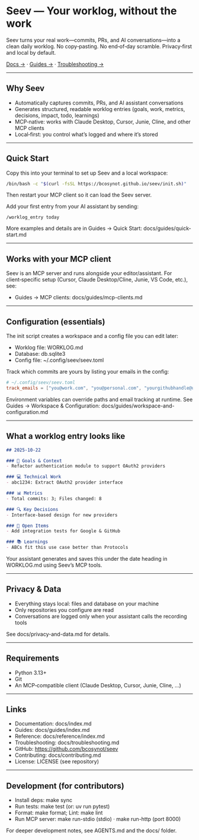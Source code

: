 # Seev — Your worklog, without the work

Seev turns your real work—commits, PRs, and AI conversations—into a clean daily worklog. No copy‑pasting. No end‑of‑day scramble. Privacy‑first and local by default.

[Docs →](docs/index.md) · [Guides →](docs/guides/index.md) · [Troubleshooting →](docs/troubleshooting.md)

---

## Why Seev

- Automatically captures commits, PRs, and AI assistant conversations
- Generates structured, readable worklog entries (goals, work, metrics, decisions, impact, todo, learnings)
- MCP‑native: works with Claude Desktop, Cursor, Junie, Cline, and other MCP clients
- Local‑first: you control what’s logged and where it’s stored

---

## Quick Start

Copy this into your terminal to set up Seev and a local workspace:

```bash
/bin/bash -c "$(curl -fsSL https://bcosynot.github.io/seev/init.sh)"
```

Then restart your MCP client so it can load the Seev server.

Add your first entry from your AI assistant by sending:

```text
/worklog_entry today
```

More examples and details are in Guides → Quick Start: docs/guides/quick-start.md

---

## Works with your MCP client

Seev is an MCP server and runs alongside your editor/assistant. For client‑specific setup (Cursor, Claude Desktop/Cline, Junie, VS Code, etc.), see:

- Guides → MCP clients: docs/guides/mcp-clients.md

---

## Configuration (essentials)

The init script creates a workspace and a config file you can edit later:

- Worklog file: WORKLOG.md
- Database: db.sqlite3
- Config file: ~/.config/seev/seev.toml

Track which commits are yours by listing your emails in the config:

```toml
# ~/.config/seev/seev.toml
track_emails = ["you@work.com", "you@personal.com", "yourgithubhandle@users.noreply.github.com"]
```

Environment variables can override paths and email tracking at runtime. See Guides → Workspace & Configuration: docs/guides/workspace-and-configuration.md

---

## What a worklog entry looks like

```markdown
## 2025-10-22

### 🎯 Goals & Context
- Refactor authentication module to support OAuth2 providers

### 💻 Technical Work
- abc1234: Extract OAuth2 provider interface

### 📊 Metrics
- Total commits: 3; Files changed: 8

### 🔍 Key Decisions
- Interface‑based design for new providers

### 🚧 Open Items
- Add integration tests for Google & GitHub

### 📚 Learnings
- ABCs fit this use case better than Protocols
```

Your assistant generates and saves this under the date heading in WORKLOG.md using Seev’s MCP tools.

---

## Privacy & Data

- Everything stays local: files and database on your machine
- Only repositories you configure are read
- Conversations are logged only when your assistant calls the recording tools

See docs/privacy-and-data.md for details.

---

## Requirements

- Python 3.13+
- Git
- An MCP‑compatible client (Claude Desktop, Cursor, Junie, Cline, …)

---

## Links

- Documentation: docs/index.md
- Guides: docs/guides/index.md
- Reference: docs/reference/index.md
- Troubleshooting: docs/troubleshooting.md
- GitHub: https://github.com/bcosynot/seev
- Contributing: docs/contributing.md
- License: LICENSE (see repository)

---

## Development (for contributors)

- Install deps: make sync
- Run tests: make test (or: uv run pytest)
- Format: make format; Lint: make lint
- Run MCP server: make run-stdio (stdio) · make run-http (port 8000)

For deeper development notes, see AGENTS.md and the docs/ folder.
